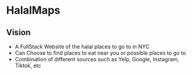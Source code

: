 # HalalMaps

## Vision
- A FullStack Website of the halal places to go to in NYC
- Can Choose to find places to eat near you or possible places to go to 
- Combination of different sources such as Yelp, Google, Instagram, Tiktok, etc
